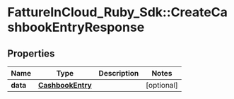 # FattureInCloud_Ruby_Sdk::CreateCashbookEntryResponse

## Properties

| Name | Type | Description | Notes |
| ---- | ---- | ----------- | ----- |
| **data** | [**CashbookEntry**](CashbookEntry.md) |  | [optional] |

